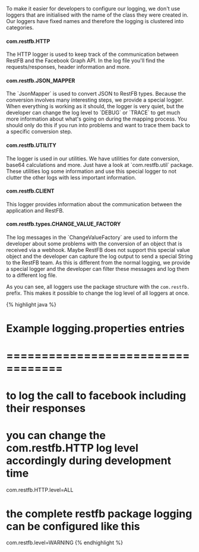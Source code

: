 To make it easier for developers to configure our logging, we don't use loggers 
that are initialised with the name of the class they were created in. Our loggers 
have fixed names and therefore the logging is clustered into categories.

<div class="list-group">
	<div class="list-group-item">
		<h4 class="list-group-item-heading" markdown="1">
			com.restfb.HTTP
		</h4>
		<p class="list-group-item-text">
			The HTTP logger is used to keep track of the communication between RestFB and the Facebook Graph API. In the log file you'll find the requests/responses, header information and more.
		</p>
	</div>
	<div class="list-group-item">
		<h4 class="list-group-item-heading" markdown="1">
			com.restfb.JSON_MAPPER
		</h4>
		<p class="list-group-item-text" markdown="1">
		 	The `JsonMapper` is used to convert JSON to RestFB types. Because the conversion involves many interesting steps, we provide a special logger. When everything is working as it should, the logger is very quiet, but the developer can change the log level to `DEBUG` or `TRACE` to get much more information about what's going on during the mapping process. You should only do this if you run into problems and want to trace them back to a specific conversion step.
		</p>
	</div>
	<div class="list-group-item">
		<h4 class="list-group-item-heading" markdown="1">
			com.restfb.UTILITY
		</h4>
		<p class="list-group-item-text" markdown="1">
			The logger is used in our utilities. We have utilities for date conversion, base64 calculations and more. Just have a look at `com.restfb.util` package. These utilities log some information and use this special logger to not clutter the other logs with less important information.
		</p>
	</div>
	<div class="list-group-item">
		<h4 class="list-group-item-heading" markdown="1">
			com.restfb.CLIENT
		</h4>
		<p class="list-group-item-text">
			This logger provides information about the communication between the application and RestFB.
		</p>
	</div>
	<div class="list-group-item">
		<h4 class="list-group-item-heading" markdown="1">
			com.restfb.types.CHANGE_VALUE_FACTORY
		</h4>
		<p class="list-group-item-text" markdown="1">
			The log messages in the `ChangeValueFactory` are used to inform the developer about some problems with the conversion of an object that is received via a webhook. Maybe RestFB does not support this special value object and the developer can capture the log output to send a special String to the RestFB team. As this is different from the normal logging, we provide a special logger and the developer can filter these messages and log them to a different log file.
		</p>
	</div>
</div>

As you can see, all loggers use the package structure with the `com.restfb.` prefix. This makes it possible to change the log level of all loggers at once.

{% highlight java %}
# Example logging.properties entries
# ==================================

# to log the call to facebook including their responses
# you can change the com.restfb.HTTP log level accordingly during development time
com.restfb.HTTP.level=ALL

# the complete restfb package logging can be configured like this
com.restfb.level=WARNING
{% endhighlight %}